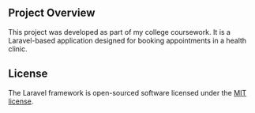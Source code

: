 ## Project Overview

This project was developed as part of my college coursework. It is a Laravel-based application designed for booking appointments in a health clinic.


## License

The Laravel framework is open-sourced software licensed under the [MIT license](https://opensource.org/licenses/MIT).





